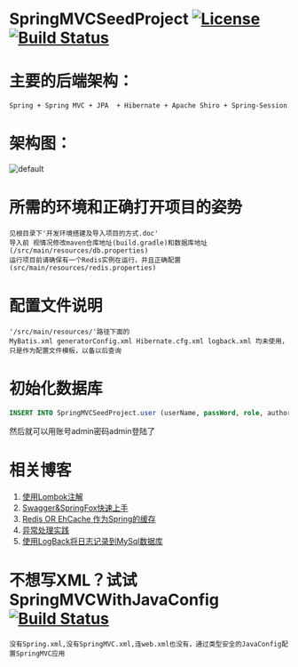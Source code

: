 # SpringMVCSeedProject [![License](http://img.shields.io/:license-apache-brightgreen.svg)](http://www.apache.org/licenses/LICENSE-2.0.html) [![Build Status](https://travis-ci.org/izhangzhihao/SpringMVCSeedProject.svg?branch=master)](https://travis-ci.org/izhangzhihao/SpringMVCSeedProject)

# 主要的后端架构：
    Spring + Spring MVC + JPA  + Hibernate + Apache Shiro + Spring-Session
    
# 架构图：
![default](https://cloud.githubusercontent.com/assets/12044174/17878264/3bece7a0-691c-11e6-973b-d60cd3ec91d1.png)

# 所需的环境和正确打开项目的姿势
    见根目录下'开发环境搭建及导入项目的方式.doc'
    导入前 视情况修改maven仓库地址(build.gradle)和数据库地址(/src/main/resources/db.properties)
    运行项目前请确保有一个Redis实例在运行，并且正确配置(src/main/resources/redis.properties)
    
# 配置文件说明
    '/src/main/resources/'路径下面的 
    MyBatis.xml generatorConfig.xml Hibernate.cfg.xml logback.xml 均未使用，只是作为配置文件模板，以备以后查询
    

# 初始化数据库
```sql
INSERT INTO SpringMVCSeedProject.user (userName, passWord, role, authorityType) VALUES ('admin', '9cf3e758a497c6274bd066d0b2168432f8a34aad95f63a65677a9a56acec94a7', 'ADMIN', null);
```
然后就可以用账号admin密码admin登陆了
    
# 相关博客

1. [使用Lombok注解](https://izhangzhihao.github.io/2016/06/29/使用Lombok注解/)
2. [Swagger&SpringFox快速上手](https://izhangzhihao.github.io/2016/08/21/Swagger&SpringFox快速上手/)
3. [Redis OR EhCache 作为Spring的缓存](https://izhangzhihao.github.io/2016/08/22/Redis-OR-EhCache-作为Spring的缓存/)
4. [异常处理实践](https://izhangzhihao.github.io/2016/08/22/异常处理实践/)
5. [使用LogBack将日志记录到MySql数据库](https://izhangzhihao.github.io/2016/05/18/使用LogBack将日志记录到MySql数据库/)


# 不想写XML？试试SpringMVCWithJavaConfig [![Build Status](https://travis-ci.org/izhangzhihao/SpringMVCWithJavaConfig.svg?branch=master)](https://github.com/izhangzhihao/SpringMVCWithJavaConfig)
    没有Spring.xml,没有SpringMVC.xml,连web.xml也没有，通过类型安全的JavaConfig配置SpringMVC应用

